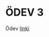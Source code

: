 # ÖDEV 3
Ödev [linki](https://app.patika.dev/egitimler/java-ile-backend-web-development-patikasi/java101/pratik-hipotenus-bulma)